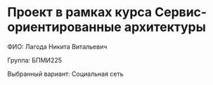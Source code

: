# Проект в рамках курса Сервис-ориентированные архитектуры

ФИО: Лагода Никита Витальевич

Группа: БПМИ225

Выбранный вариант: Социальная сеть
